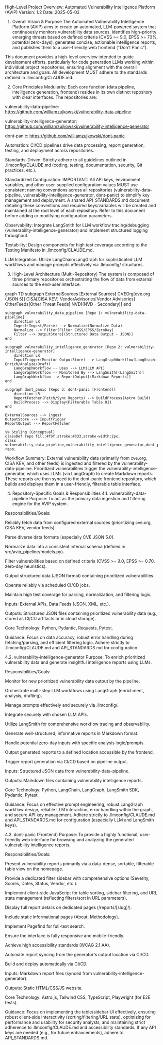 High-Level Project Overview: Automated Vulnerability Intelligence Platform (AVIP)
Version: 1.2
Date: 2025-05-03

1. Overall Vision & Purpose
The Automated Vulnerability Intelligence Platform (AVIP) aims to create an automated, LLM-powered system that continuously monitors vulnerability data sources, identifies high-priority emerging threats based on defined criteria (CVSS >= 9.0, EPSS >= 70%, potential zero-days), generates concise, actionable intelligence reports, and publishes them to a user-friendly web frontend ("Don't Panic").

This document provides a high-level overview intended to guide development efforts, particularly for code generation LLMs working within individual project repositories, ensuring alignment with the overall architecture and goals. All development MUST adhere to the standards defined in .llmconfig/CLAUDE.md.

2. Core Principles
Modularity: Each core function (data pipeline, intelligence generation, frontend) resides in its own distinct repository with clear interfaces. The repositories are:

vulnerability-data-pipeline: https://github.com/williamzujkowski/vulnerability-data-pipeline

vulnerability-intelligence-generator: https://github.com/williamzujkowski/vulnerability-intelligence-generator

dont-panic: https://github.com/williamzujkowski/dont-panic

Automation: CI/CD pipelines drive data processing, report generation, testing, and deployment across repositories.

Standards-Driven: Strictly adhere to all guidelines outlined in .llmconfig/CLAUDE.md (coding, testing, documentation, security, Git practices, etc.).

Standardized Configuration: IMPORTANT: All API keys, environment variables, and other user-supplied configuration values MUST use consistent naming conventions across all repositories (vulnerability-data-pipeline, vulnerability-intelligence-generator, dont-panic) to simplify key management and deployment. A shared API_STANDARDS.md document detailing these conventions and required keys/variables will be created and maintained at the root level of each repository. Refer to this document before adding or modifying configuration parameters.

Observability: Integrate LangSmith for LLM workflow tracing/debugging (vulnerability-intelligence-generator) and implement structured logging throughout.

Testability: Design components for high test coverage according to the Testing Manifesto in .llmconfig/CLAUDE.md.

LLM Integration: Utilize LangChain/LangGraph for sophisticated LLM workflows and manage prompts effectively via .llmconfig/ structures.

3. High-Level Architecture (Multi-Repository)
The system is composed of three primary repositories orchestrating the flow of data from external sources to the end-user interface.

graph TD
    subgraph ExternalSources [External Sources]
        CVEOrg[cve.org (JSON 5)]
        CISA[CISA KEV]
        VendorAdvisories[Vendor Advisories]
        OtherFeeds[Other Threat Feeds]
        NVD[(NVD - Secondary)]
    end

    subgraph vulnerability_data_pipeline [Repo 1: vulnerability-data-pipeline]
        direction LR
        Ingest(Ingest/Parse) --> Normalize(Normalize Data)
        Normalize --> Filter(Filter CVSS/EPSS/ZeroDay)
        Filter --> OutputStore[(Structured Data Output - JSON)]
    end

    subgraph vulnerability_intelligence_generator [Repo 2: vulnerability-intelligence-generator]
        direction LR
        InputTrigger(Monitor OutputStore) --> LangGraphWorkflow(LangGraph: Enrich/Analyze/Draft)
        LangGraphWorkflow -- Uses --> LLM(LLM API)
        LangGraphWorkflow -- Monitored By --> LangSmith[(LangSmith)]
        LangGraphWorkflow --> ReportOutput[(Markdown Reports)]
    end

    subgraph dont_panic [Repo 3: dont-panic (Frontend)]
        direction LR
        ReportFetcher(Fetch/Sync Reports) --> BuildProcess(Astro Build)
        BuildProcess --> Display(Filterable Table UI)
    end

    ExternalSources --> Ingest
    OutputStore --> InputTrigger
    ReportOutput --> ReportFetcher

    %% Styling (Conceptual)
    classDef repo fill:#f9f,stroke:#333,stroke-width:2px;
    class vulnerability_data_pipeline,vulnerability_intelligence_generator,dont_panic repo;

Workflow Summary: External vulnerability data (primarily from cve.org, CISA KEV, and other feeds) is ingested and filtered by the vulnerability-data-pipeline. Prioritized vulnerabilities trigger the vulnerability-intelligence-generator, which uses LLMs (via LangGraph) to create Markdown reports. These reports are then synced to the dont-panic frontend repository, which builds and displays them in a user-friendly, filterable table interface.

4. Repository-Specific Goals & Responsibilities
4.1. vulnerability-data-pipeline
Purpose: To act as the primary data ingestion and filtering engine for the AVIP system.

Responsibilities/Goals:

Reliably fetch data from configured external sources (prioritizing cve.org, CISA KEV, vendor feeds).

Parse diverse data formats (especially CVE JSON 5.0).

Normalize data into a consistent internal schema (defined in src/avip_pipeline/models.py).

Filter vulnerabilities based on defined criteria (CVSS >= 9.0, EPSS >= 0.70, zero-day heuristics).

Output structured data (JSON format) containing prioritized vulnerabilities.

Operate reliably via scheduled CI/CD jobs.

Maintain high test coverage for parsing, normalization, and filtering logic.

Inputs: External APIs, Data Feeds (JSON, XML, etc.).

Outputs: Structured JSON files containing prioritized vulnerability data (e.g., stored as CI/CD artifacts or in cloud storage).

Core Technology: Python, Pydantic, Requests, Pytest.

Guidance: Focus on data accuracy, robust error handling during fetching/parsing, and efficient filtering logic. Adhere strictly to .llmconfig/CLAUDE.md and API_STANDARDS.md for configuration.

4.2. vulnerability-intelligence-generator
Purpose: To enrich prioritized vulnerability data and generate insightful intelligence reports using LLMs.

Responsibilities/Goals:

Monitor for new prioritized vulnerability data output by the pipeline.

Orchestrate multi-step LLM workflows using LangGraph (enrichment, analysis, drafting).

Manage prompts effectively and securely via .llmconfig/.

Integrate securely with chosen LLM APIs.

Utilize LangSmith for comprehensive workflow tracing and observability.

Generate well-structured, informative reports in Markdown format.

Handle potential zero-day inputs with specific analysis logic/prompts.

Output generated reports to a defined location accessible by the frontend.

Trigger report generation via CI/CD based on pipeline output.

Inputs: Structured JSON data from vulnerability-data-pipeline.

Outputs: Markdown files containing vulnerability intelligence reports.

Core Technology: Python, LangChain, LangGraph, LangSmith SDK, Pydantic, Pytest.

Guidance: Focus on effective prompt engineering, robust LangGraph workflow design, reliable LLM interaction, error handling within the graph, and secure API key management. Adhere strictly to .llmconfig/CLAUDE.md and API_STANDARDS.md for configuration (especially LLM and LangSmith keys).

4.3. dont-panic (Frontend)
Purpose: To provide a highly functional, user-friendly web interface for browsing and analyzing the generated vulnerability intelligence reports.

Responsibilities/Goals:

Present vulnerability reports primarily via a data-dense, sortable, filterable table view on the homepage.

Provide a dedicated filter sidebar with comprehensive options (Severity, Scores, Dates, Status, Vendor, etc.).

Implement client-side JavaScript for table sorting, sidebar filtering, and URL state management (reflecting filters/sort in URL parameters).

Display full report details on dedicated pages (/reports/[slug]/).

Include static informational pages (About, Methodology).

Implement Pagefind for full-text search.

Ensure the interface is fully responsive and mobile-friendly.

Achieve high accessibility standards (WCAG 2.1 AA).

Automate report syncing from the generator's output location via CI/CD.

Build and deploy automatically via CI/CD.

Inputs: Markdown report files (synced from vulnerability-intelligence-generator).

Outputs: Static HTML/CSS/JS website.

Core Technology: Astro.js, Tailwind CSS, TypeScript, Playwright (for E2E tests).

Guidance: Focus on implementing the table/sidebar UI effectively, ensuring robust client-side interactivity (sorting/filtering/URL state), optimizing for performance and usability for security analysts, and maintaining strict adherence to .llmconfig/CLAUDE.md and accessibility standards. If any API keys are needed (e.g., for future enhancements), adhere to API_STANDARDS.md.